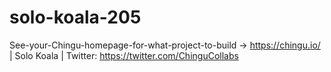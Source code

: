 # solo-koala-205
See-your-Chingu-homepage-for-what-project-to-build -> https://chingu.io/ | Solo Koala | Twitter: https://twitter.com/ChinguCollabs
